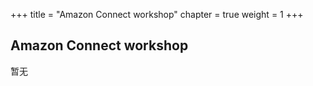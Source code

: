 +++
title = "Amazon Connect workshop"
chapter = true
weight = 1
+++

## Amazon Connect workshop

暂无

